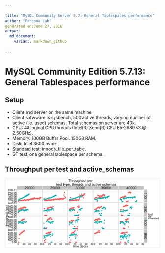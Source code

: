 ```yaml
---

title: "MySQL Community Server 5.7: General Tablespaces performance"
author: "Percona Lab"
generated on:June 27, 2016
output:
  md_document:
    variant: markdown_github

---
```



# MySQL Community Edition 5.7.13: General Tablespaces performance 

## Setup

* Client and server on the same machine 
* Client sofwware is sysbench, 500 active threads, varying number of
active (i.e. used) schemas. Total schemas on server are 40k. 
* CPU: 48 logical CPU threads (Intel(R) Xeon(R) CPU E5-2680 v3 @ 2.50GHz). 
* Memory: 100GB Buffer Pool. 130GB RAM.  
* Disk: Intel 3600 nvme
* Standard test: innodb_file_per_table. 
* GT test: one general tablespace per schema. 

## Throughput per test and active_schemas 

![plot of chunk global](figure/global-1.png)
